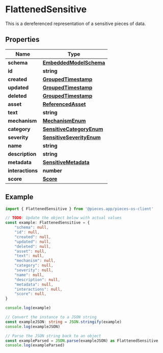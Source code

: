 
# FlattenedSensitive

This is a dereferenced representation of a sensitive pieces of data.

## Properties

Name | Type
------------ | -------------
**schema** | [**EmbeddedModelSchema**](EmbeddedModelSchema)
**id** | **string**
**created** | [**GroupedTimestamp**](GroupedTimestamp)
**updated** | [**GroupedTimestamp**](GroupedTimestamp)
**deleted** | [**GroupedTimestamp**](GroupedTimestamp)
**asset** | [**ReferencedAsset**](ReferencedAsset)
**text** | **string**
**mechanism** | [**MechanismEnum**](MechanismEnum)
**category** | [**SensitiveCategoryEnum**](SensitiveCategoryEnum)
**severity** | [**SensitiveSeverityEnum**](SensitiveSeverityEnum)
**name** | **string**
**description** | **string**
**metadata** | [**SensitiveMetadata**](SensitiveMetadata)
**interactions** | **number**
**score** | [**Score**](Score)

## Example

```typescript
import { FlattenedSensitive } from '@pieces.app/pieces-os-client'

// TODO: Update the object below with actual values
const example: FlattenedSensitive = {
    "schema": null,
    "id": null,
    "created": null,
    "updated": null,
    "deleted": null,
    "asset": null,
    "text": null,
    "mechanism": null,
    "category": null,
    "severity": null,
    "name": null,
    "description": null,
    "metadata": null,
    "interactions": null,
    "score": null,
}

console.log(example)

// Convert the instance to a JSON string
const exampleJSON: string = JSON.stringify(example)
console.log(exampleJSON)

// Parse the JSON string back to an object
const exampleParsed = JSON.parse(exampleJSON) as FlattenedSensitive
console.log(exampleParsed)
```


